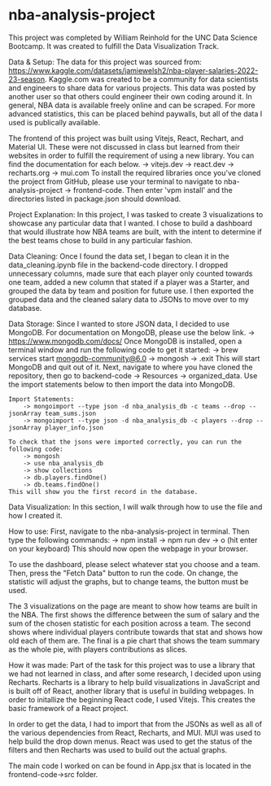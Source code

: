 # nba-analysis-project

This project was completed by William Reinhold for the UNC Data Science Bootcamp. It was created to fulfill the Data Visualization Track. 

Data & Setup:
    The data for this project was sourced from: https://www.kaggle.com/datasets/jamiewelsh2/nba-player-salaries-2022-23-season. Kaggle.com was created to be a community for data scientists and engineers to share data for various projects. This data was posted by another user so that others could engineer their own coding around it. In general, NBA data is available freely online and can be scraped. For more advanced statistics, this can be placed behind paywalls, but all of the data I used is publically available.

The frontend of this project was built using Vitejs, React, Rechart, and Material UI. These were not discussed in class but learned from their websites in order to fulfill the requirement of using a new library. You can find the documentation for each below.
        -> vitejs.dev
        -> react.dev
        -> recharts.org
        -> mui.com
To install the required libraries once you've cloned the project from GitHub, please use your terminal to navigate to nba-analysis-project -> frontend-code. Then enter 'vpm install' and the directories listed in package.json should download.

Project Explanation:
    In this project, I was tasked to create 3 visualizations to showcase any particular data that I wanted. I chose to build a dashboard that would illustrate how NBA teams are built, with the intent to determine if the best teams chose to build in any particular fashion.

Data Cleaning:
    Once I found the data set, I began to clean it in the data_cleaning.ipynb file in the backend-code directory. I dropped unnecessary columns, made sure that each player only counted towards one team, added a new column that stated if a player was a Starter, and grouped the data by team and position for future use. I then exported the grouped data and the cleaned salary data to JSONs to move over to my database.

Data Storage:
    Since I wanted to store JSON data, I decided to use MongoDB. For documentation on MongoDB, please use the below link.
            -> https://www.mongodb.com/docs/
    Once MongoDB is installed, open a terminal window and run the following code to get it started:
            -> brew services start mongodb-community@6.0
            -> mongosh
            -> .exit
    This will start MongoDB and quit out of it. Next, navigate to where you have cloned the repository, then go to backend-code -> Resources -> organized_data. Use the import statements below to then import the data into MongoDB.

    Import Statements:
        -> mongoimport --type json -d nba_analysis_db -c teams --drop --jsonArray team_sums.json
        -> mongoimport --type json -d nba_analysis_db -c players --drop --jsonArray player_info.json
        
    To check that the jsons were imported correctly, you can run the following code:
        -> mongosh
        -> use nba_analysis_db
        -> show collections
        -> db.players.findOne()
        -> db.teams.findOne()
    This will show you the first record in the database.

Data Visualization:
    In this section, I will walk through how to use the file and how I created it.
    
How to use:
    First, navigate to the nba-analysis-project in terminal. Then type the following commands:
        -> npm install
        -> npm run dev
        -> o
            (hit enter on your keyboard)
    This should now open the webpage in your browser.
    
To use the dashboard, please select whatever stat you choose and a team. Then, press the "Fetch Data" button to run the code. On change, the statistic will adjust the graphs, but to change teams, the button must be used. 

The 3 visualizations on the page are meant to show how teams are built in the NBA. The first shows the difference between the sum of salary and the sum of the chosen statistic for each position across a team. The second shows where individual players contribute towards that stat and shows how old each of them are. The final is a pie chart that shows the team summary as the whole pie, with players contributions as slices. 

How it was made:
    Part of the task for this project was to use a library that we had not learned in class, and after some research, I decided upon using Recharts. Recharts is a library to help build visualizations in JavaScript and is built off of React, another library that is useful in building webpages. In order to initallize the beginning React code, I used Vitejs. This creates the basic framework of a React project.

In order to get the data, I had to import that from the JSONs as well as all of the various dependencies from React, Recharts, and MUI. MUI was used to help build the drop down menus. React was used to get the status of the filters and then Recharts was used to build out the actual graphs.

The main code I worked on can be found in App.jsx that is located in the frontend-code->src folder.
